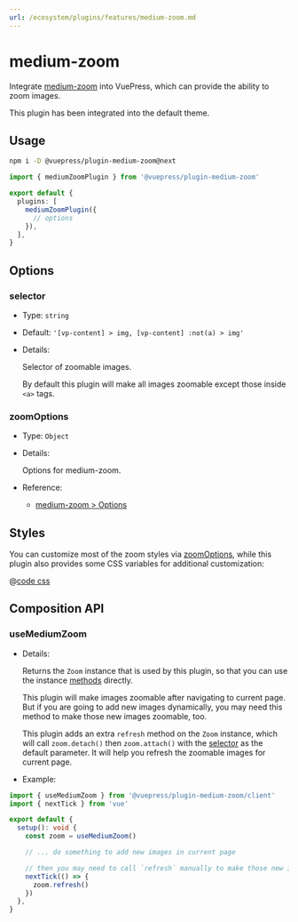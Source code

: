 ```yaml
---
url: /ecosystem/plugins/features/medium-zoom.md
---
```

# medium-zoom

Integrate [medium-zoom](https://github.com/francoischalifour/medium-zoom#readme) into VuePress, which can provide the ability to zoom images.

This plugin has been integrated into the default theme.

## Usage

```bash
npm i -D @vuepress/plugin-medium-zoom@next
```

```ts title=".vuepress/config.ts"
import { mediumZoomPlugin } from '@vuepress/plugin-medium-zoom'

export default {
  plugins: [
    mediumZoomPlugin({
      // options
    }),
  ],
}
```

## Options

### selector

* Type: `string`
* Default: `'[vp-content] > img, [vp-content] :not(a) > img'`
* Details:

  Selector of zoomable images.

  By default this plugin will make all images zoomable except those inside `<a>` tags.

### zoomOptions

* Type: `Object`

* Details:

  Options for medium-zoom.

* Reference:
  * [medium-zoom > Options](https://github.com/francoischalifour/medium-zoom#options)

## Styles

You can customize most of the zoom styles via [zoomOptions](#zoomoptions), while this plugin also provides some CSS variables for additional customization:

@[code css](@vuepress/plugin-medium-zoom/src/client/styles/vars.css)

## Composition API

### useMediumZoom

* Details:

  Returns the `Zoom` instance that is used by this plugin, so that you can use the instance [methods](https://github.com/francoischalifour/medium-zoom#methods) directly.

  This plugin will make images zoomable after navigating to current page. But if you are going to add new images dynamically, you may need this method to make those new images zoomable, too.

  This plugin adds an extra `refresh` method on the `Zoom` instance, which will call `zoom.detach()` then `zoom.attach()` with the [selector](#selector) as the default parameter. It will help you refresh the zoomable images for current page.

* Example:

```ts
import { useMediumZoom } from '@vuepress/plugin-medium-zoom/client'
import { nextTick } from 'vue'

export default {
  setup(): void {
    const zoom = useMediumZoom()

    // ... do something to add new images in current page

    // then you may need to call `refresh` manually to make those new images zoomable
    nextTick(() => {
      zoom.refresh()
    })
  },
}
```

